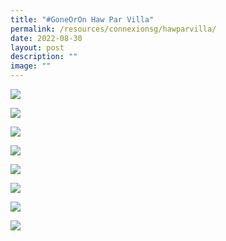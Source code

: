 ```yaml
---
title: "#GoneOrOn Haw Par Villa"
permalink: /resources/connexionsg/hawparvilla/
date: 2022-08-30
layout: post
description: ""
image: ""
---
```

![](/images/connexionsg/2022/Panel%201%20-%20v2.png)

![](/images/connexionsg/2022/Panel%202%20-%20v4.png)

![](/images/connexionsg/2022/Panel%203%20-%20v4.png)

![](/images/connexionsg/2022/Panel%204%20-%20v4.png)

![](/images/connexionsg/2022/Panel%205%20-%20v4.png)

![](/images/connexionsg/2022/Panel%206%20-%20v4.png)

![](/images/connexionsg/2022/Panel%207%20-%20v4.png)

![](/images/connexionsg/2022/Panel%208%20-%20v4.png)